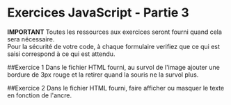 # Exercices JavaScript - Partie 3

**IMPORTANT**
Toutes les ressources aux exercices seront fourni quand cela sera nécessaire.  
Pour la sécurité de votre code, à chaque formulaire verifiez que ce qui est saisi correspond à ce qui est attendu.

##Exercice 1
Dans le fichier HTML fourni, au survol de l'image ajouter une bordure de 3px rouge et la retirer quand la souris ne la survol plus.

##Exercice 2
Dans le fichier HTML fourni, faire afficher ou masquer le texte en fonction de l'ancre.
